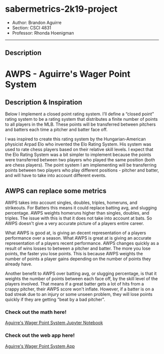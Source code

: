 # sabermetrics-2k19-project

+ Author: Brandon Aguirre
+ Section: CSCI 4831
+ Professor: Rhonda Hoenigman

---

## Description

# AWPS - Aguirre's Wager Point System

## Description & Inspiration

Below I implement a closed point rating system. I’ll define a “closed point” rating system to be a rating system that distributes a finite number of points to all players in the MLB. These points will be transferred between pitchers and batters each time a pitcher and batter face off.

I was inspired to create this rating system by the Hungarian-American physicist Arpad Elo who invented the Elo Rating System. His system was used to rate chess players based on their relative skill levels. I expect that the Elo Rating System was a bit simpler to implement because the points were transferred between two players who played the same position (both are chess players). The point system I am implementing will be transferring points between two players who play different positions - pitcher and batter, and will have to take into account different events.


## AWPS can replace some metrics

AWPS takes into account singles, doubles, triples, homeruns, and strikeouts. For Batters this means it could replace batting avg, and slugging percentage. AWPS weights homeruns higher than singles, doubles, and triples. The issue with this is that it does not take into account at bats. So AWPS doesn't give a very accurate picture of a players entire career.

What AWPS is good at, is giving an decent representation of a players performance over a season. What AWPS is great at is giving an accurate representation of a players recent performance. AWPS changes quickly as a result of wins losses to between a pitcher and batter. The more you lose points, the faster you lose points. This is because AWPS weights the number of points a player gains depending on the number of points they already have.

Another benefit to AWPS over batting avg, or slugging percentage, is that it weights the number of points between each face off, by the skill level of the players involved. That means if a great batter gets a lot of hits from a crappy pitcher, their AWPS score won't inflate. However, if a batter is on a bad streak due to an injury or some unseen problem, they will lose points quickly if they are getting "beat by a bad pitcher".

[wiki elo rating system]: https://en.wikipedia.org/wiki/Elo_rating_system

### Check out the math here!

[Aguirre's Wager Point System Jupyter Notebook](https://github.com/brancisco/sabermetrics-2k19-project/blob/master/src/aguirres-wager-point-system.ipynb)

### Check out the web app here!

[Aguirre's Wager Point System App](https://brancisco.github.io/sabermetrics-2k19-project/)

